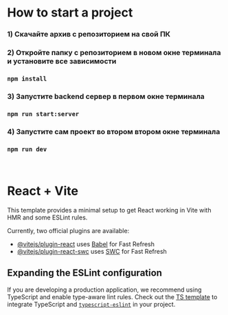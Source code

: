 # How to start a project

### 1) Скачайте архив с репозиторием на свой ПК

### 2) Откройте папку с репозиторием в новом окне терминала и установите все зависимости 

### `npm install`

### 3) Запустите backend сервер в первом окне терминала

### `npm run start:server `

### 4) Запустите сам проект во втором втором окне терминала

### `npm run dev`

<br>

# React + Vite

This template provides a minimal setup to get React working in Vite with HMR and some ESLint rules.

Currently, two official plugins are available:

- [@vitejs/plugin-react](https://github.com/vitejs/vite-plugin-react/blob/main/packages/plugin-react/README.md) uses [Babel](https://babeljs.io/) for Fast Refresh
- [@vitejs/plugin-react-swc](https://github.com/vitejs/vite-plugin-react-swc) uses [SWC](https://swc.rs/) for Fast Refresh

## Expanding the ESLint configuration

If you are developing a production application, we recommend using TypeScript and enable type-aware lint rules. Check out the [TS template](https://github.com/vitejs/vite/tree/main/packages/create-vite/template-react-ts) to integrate TypeScript and [`typescript-eslint`](https://typescript-eslint.io) in your project.
